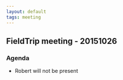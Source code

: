 ```yaml
---
layout: default
tags: meeting
---
```



## FieldTrip meeting - 20151026

### Agenda

*  Robert will not be present

